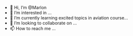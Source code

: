 - 👋 Hi, I’m @Marlon
- 👀 I’m interested in ...
- 🌱 I’m currently learning excited topics in aviation course...
- 💞️ I’m looking to collaborate on ...
- 📫 How to reach me ...

<!---
Mbhuavas/Mbhuavas is a ✨ special ✨ repository because its `README.md` (this file) appears on your GitHub profile.
You can click the Preview link to take a look at your changes.
--->
